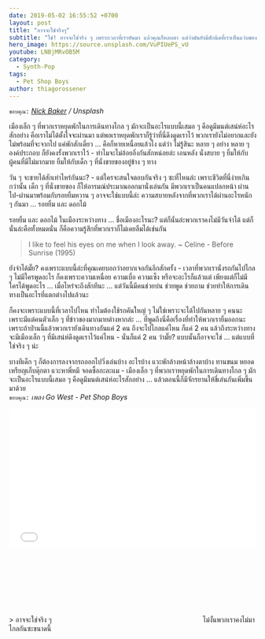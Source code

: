 ```yaml
---
date: 2019-05-02 16:55:52 +0700
layout: post
title: "อาจจะใช่จริงๆ"
subtitle: "ใช่! อาจจะใช่จริง ๆ เพราะเวลาที่เราหันมา แล้วคุณก็หลบตา แต่ว่ามันยังมีสักนิดที่เราเห็นแว่บของแววตาและรอยยิ้มในนั้น ... ด้วยกัน"
hero_image: https://source.unsplash.com/VuPIUePS_vU
youtube: LNBjMRvOB5M
category:
  - Synth-Pop
tags:
  - Pet Shop Boys
author: thiagorossener
---
```

`ขอบคุณ:` *[Nick Baker](https://unsplash.com/@nickb) / Unsplash*

เมืองเล็ก ๆ ที่พวกเราหยุดพักในการเดินทางไกล ๆ มักจะเป็นอะไรแบบนี้เสมอ ๆ คือดูมีมนต์เสน่ห์อะไรสักอย่าง คือเราไม่ได้ตั้งใจจะผ่านมา แต่พอเราหยุดพักเราก็รู้ว่าที่นี่ดึงดูดเราไว้ พวกเรายังไม่อยากและยังไม่พร้อมที่จะจากไป แค่พักสักเดี๋ยว ... คือก็หายเหนื่อยแล้วไง แต่ว่า ไม่รู้สินะ หลาย ๆ อย่าง หลาย ๆ องค์ประกอบ ก็ยังคงรั้งพวกเราไว้ - ทำไมจะไม่อ้อยอิ่งกันสักหน่อยล่ะ เอนหลัง นั่งสบาย ๆ ยิ้มให้กับผู้คนที่มีไม่มากมาย ยิ้มให้กับเด็ก ๆ ที่นั่งขายของอยู่ข้าง ๆ ทาง

วัน ๆ จะขายได้สักเท่าไหร่กันนะ? - แต่ใครจะสนใจตอบกันจริง ๆ ซะที่ไหนล่ะ เพราะชีวิตที่นี่ง่ายเกินกว่านั้น เด็ก ๆ ที่นั่งขายของ ก็ให้อารมณ์ประมาณออกมานั่งเล่นกัน มีพวกเราเป็นคนแปลกหน้า ผ่านไป-ผ่านมาพร้อมกับรอยยิ้มหวาน ๆ อาจจะใช่แบบนี้ล่ะ ความสบายหลังจากที่พวกเราได้ผ่านอะไรหนัก ๆ กันมา ... รอยยิ้ม และ ดอกไม้

รอยยิ้ม และ ดอกไม้ ในเมืองระหว่างทาง ... ชื่อเมืองอะไรนะ? แต่ก็นั่นล่ะพวกเราคงไม่มีวันจำได้ แต่ก็นั่นล่ะคือทั้งหมดนั่น ก็คือความรู้สึกที่พวกเราก็ไม่เคยลืมได้เช่นกัน

> I like to feel his eyes on me when I look away. ~ Celine - Before Sunrise (1995)

ยังจำได้มั๊ย? คงเพราะแบบนี้ล่ะที่คุณเคยบอกว่าอยากเจอกันอีกสักครั้ง - เวลาที่พวกเรานั่งรถกันไปไกล ๆ ไม่มีใครพูดอะไร ก็คงเพราะความเหนื่อย ความเบื่อ ความเซ็ง หรือจะอะไรก็แล้วแต่ เพียงแต่ก็ไม่มีใครได้พูดอะไร ... เมื่อไหร่จะถึงสักทีนะ ... แต่วันนี้มีคนช่วยบ่น ช่วยพูด ช่วยถาม ช่วยทำให้การเดินทางเป็นอะไรที่แตกต่างไปแล้วนะ

ก็คงจะเพราะแบบนี้ที่เวลาไปไหน ทำไมต้องใช้รถคันใหญ่ ๆ ไม่ใช่เพราะจะได้ไปกันหลาย ๆ คนนะ เพราะมีแต่คนตัวเล็ก ๆ ที่ข้าวของมากมายต่างหากล่ะ ... ที่พูดถึงนี่คือเรื่องที่ทำให้พวกเรายิ้มออกนะ เพราะถ้าป่านนี้แล้วพวกเรายังเดินทางกันแค่ 2 คน ถึงจะไปไกลแค่ไหน ก็แค่ 2 คน แล้วถึงระหว่างทางจะมีเมืองเล็ก ๆ ที่มีเสน่ห์ดึงดูดเราไว้แค่ไหน - นั่นก็แค่ 2 คน ว่ามั๊ย? แบบนั้นก็อาจจะใช่ ... แต่แบบที่ใช่จริง ๆ น่ะ

บางทีเด็ก ๆ ก็ต้องการลงจากรถออกไปวิ่งเล่นบ้าง อะไรบ้าง แวะพักล้างหน้าล้างตาบ้าง ทานขนม หยอดเหรียญเก็บตุ๊กตา แวะหาพี่หมี จอดซื้อกะละแม - เมืองเล็ก ๆ ที่พวกเราหยุดพักในการเดินทางไกล ๆ มักจะเป็นอะไรแบบนี้เสมอ ๆ คือดูมีมนต์เสน่ห์อะไรสักอย่าง ... แล้วตอนนี้ก็มีจักรยานให้ขี่เล่นกันเพิ่มขึ้นมาด้วย\
`ขอบคุณ:` *เพลง Go West - Pet Shop Boys*

<div style="position:relative;width:100%;height:0;padding-bottom:56.25%;">
<iframe style="width:100%;height:100%;position:absolute;top:0;left:0;" src="{{ "https://www.youtube.com/embed/" | append: page.youtube }}" frameborder="0" allow="autoplay; encrypted-media" allowfullscreen>
</iframe>
</div>
> อาจจะใช่จริง ๆ <svg class="love"><use xlink:href="#icon-heart"></use></svg> ไม่งั้นพวกเราคงไม่มาไกลกันซะขนาดนี้
